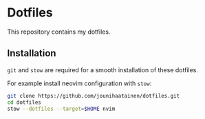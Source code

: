 # Dotfiles

This repository contains my dotfiles.

## Installation

`git` and `stow` are required for a smooth installation of these dotfiles.

For example install neovim configuration with `stow`:

```bash
git clone https://github.com/jounihaatainen/dotfiles.git
cd dotfiles
stow --dotfiles --target=$HOME nvim
```
